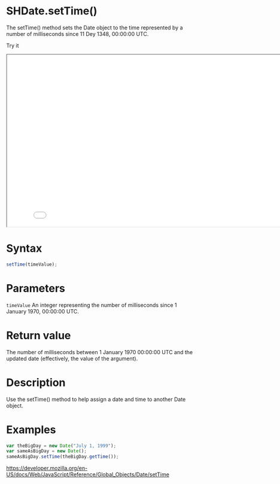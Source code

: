 # SHDate.setTime()

The setTime() method sets the Date object to the time represented by a number of milliseconds since 11 Dey 1348, 00:00:00 UTC.

Try it

<iframe style="width: 830px; height: 460px;" src="/SHDateTime-js/examples/live.html?function=getHours" title="MDN Web Docs Interactive Example" loading="lazy"></iframe>
<br/>

# Syntax

```js
setTime(timeValue);
```

# Parameters

<code>timeValue</code>
An integer representing the number of milliseconds since 1 January 1970, 00:00:00 UTC.

# Return value

The number of milliseconds between 1 January 1970 00:00:00 UTC and the updated date (effectively, the value of the argument).

# Description

Use the setTime() method to help assign a date and time to another Date object.

# Examples

```js
var theBigDay = new Date("July 1, 1999");
var sameAsBigDay = new Date();
sameAsBigDay.setTime(theBigDay.getTime());
```

https://developer.mozilla.org/en-US/docs/Web/JavaScript/Reference/Global_Objects/Date/setTime
